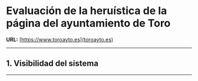 # Evaluación de la heruística de la página del ayuntamiento de Toro


**URL:** [https://www.toroayto.es](toroayto.es)

---

## 1. Visibilidad del sistema


--- 
